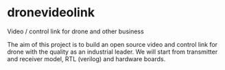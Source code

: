 # dronevideolink
Video / control link for drone and other business

The aim of this project is to build an open source video and control link for drone with the quality as an industrial leader. We will start from transmitter and receiver model, RTL (verilog) and hardware boards.
